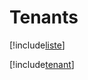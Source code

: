 # Tenants

[!include[liste](tenants.liste.autogen.md)]

[!include[tenant](tenants.tenant.autogen.md)]













